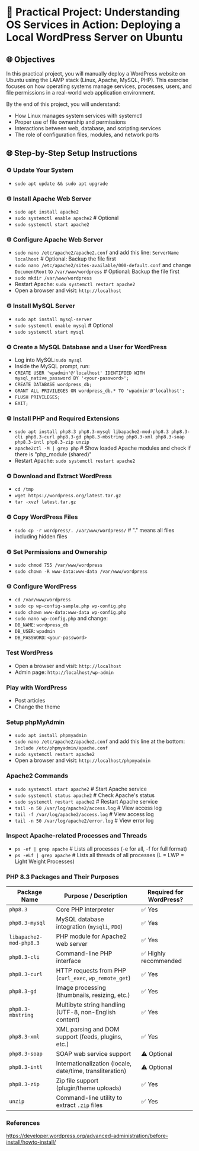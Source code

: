 # 🚀 Practical Project: Understanding OS Services in Action: Deploying a Local WordPress Server on Ubuntu

## 🌐 Objectives
In this practical project, you will manually deploy a WordPress website on Ubuntu using the LAMP stack (Linux, Apache, MySQL, PHP). This exercise focuses on how operating systems manage services, processes, users, and file permissions in a real-world web application environment.

By the end of this project, you will understand:
- How Linux manages system services with systemctl
- Proper use of file ownership and permissions
- Interactions between web, database, and scripting services
- The role of configuration files, modules, and network ports

## 🌐 Step-by-Step Setup Instructions
### ⚙️ Update Your System
- `sudo apt update && sudo apt upgrade`

### ⚙️ Install Apache Web Server
- `sudo apt install apache2`
- `sudo systemctl enable apache2` # Optional
- `sudo systemctl start apache2`

### ⚙️ Configure Apache Web Server
- `sudo nano /etc/apache2/apache2.conf` and add this line: `ServerName localhost` # Optional: Backup the file first
- `sudo nano /etc/apache2/sites-available/000-default.conf` and change `DocumentRoot` to `/var/www/wordpress` # Optional: Backup the file first
- `sudo mkdir /var/www/wordpress`
- Restart Apache: `sudo systemctl restart apache2`
- Open a browser and visit: `http://localhost`

### ⚙️ Install MySQL Server
- `sudo apt install mysql-server`
- `sudo systemctl enable mysql` # Optional
- `sudo systemctl start mysql`

### ⚙️ Create a MySQL Database and a User for WordPress
- Log into MySQL:`sudo mysql`
- Inside the MySQL prompt, run:
- `CREATE USER 'wpadmin'@'localhost' IDENTIFIED WITH mysql_native_password BY '<your-password>';`
- `CREATE DATABASE wordpress_db;`
- `GRANT ALL PRIVILEGES ON wordpress_db.* TO 'wpadmin'@'localhost';`
- `FLUSH PRIVILEGES;`
- `EXIT;`

### ⚙️ Install PHP and Required Extensions
- `sudo apt install php8.3 php8.3-mysql libapache2-mod-php8.3 php8.3-cli php8.3-curl php8.3-gd php8.3-mbstring php8.3-xml php8.3-soap php8.3-intl php8.3-zip unzip`
- `apache2ctl -M | grep php` # Show loaded Apache modules and check if there is "php_module (shared)"
- Restart Apache: `sudo systemctl restart apache2`

### ⚙️ Download and Extract WordPress
- `cd /tmp`
- `wget https://wordpress.org/latest.tar.gz`
- `tar -xvzf latest.tar.gz`

### ⚙️ Copy WordPress Files
- `sudo cp -r wordpress/. /var/www/wordpress/` # "." means all files including hidden files

### ⚙️ Set Permissions and Ownership
- `sudo chmod 755 /var/www/wordpress`
- `sudo chown -R www-data:www-data /var/www/wordpress`

### ⚙️ Configure WordPress
- `cd /var/www/wordpress`
- `sudo cp wp-config-sample.php wp-config.php`
- `sudo chown www-data:www-data wp-config.php`
- `sudo nano wp-config.php` and change:
- `DB_NAME`: `wordpress_db`
- `DB_USER`: `wpadmin`
- `DB_PASSWORD`: `<your-password>`

### Test WordPress
- Open a browser and visit: `http://localhost`
- Admin page: `http://localhost/wp-admin`

### Play with WordPress
- Post articles
- Change the theme

### Setup phpMyAdmin
- `sudo apt install phpmyadmin`
- `sudo nano /etc/apache2/apache2.conf` and add this line at the bottom: `Include /etc/phpmyadmin/apache.conf`
- `sudo systemctl restart apache2`
- Open a browser and visit: `http://localhost/phpmyadmin`

### Apache2 Commands
- `sudo systemctl start apache2` # Start Apache service
- `sudo systemctl status apache2` # Check Apache's status
- `sudo systemctl restart apache2` # Restart Apache service
- `tail -n 50 /var/log/apache2/access.log` # View access log
- `tail -f /var/log/apache2/access.log` # View access log
- `tail -n 50 /var/log/apache2/error.log` # View error log

### Inspect Apache-related Processes and Threads
- `ps -ef | grep apache` # Lists all processes (-e for all, -f for full format)
- `ps -eLf | grep apache` # Lists all threads of all processes (L = LWP = Light Weight Processes)

### PHP 8.3 Packages and Their Purposes
| Package Name            | Purpose / Description                                     | Required for WordPress? |
|-------------------------|-----------------------------------------------------------|-------------------------|
| `php8.3`                | Core PHP interpreter                                      | ✅ Yes                  |
| `php8.3-mysql`          | MySQL database integration (`mysqli`, `PDO`)              | ✅ Yes                  |
| `libapache2-mod-php8.3` | PHP module for Apache2 web server                         | ✅ Yes                  |
| `php8.3-cli`            | Command-line PHP interface                                | ✅ Highly recommended   |
| `php8.3-curl`           | HTTP requests from PHP (`curl_exec`, `wp_remote_get`)     | ✅ Yes                  |
| `php8.3-gd`             | Image processing (thumbnails, resizing, etc.)             | ✅ Yes                  |
| `php8.3-mbstring`       | Multibyte string handling (UTF-8, non-English content)    | ✅ Yes                  |
| `php8.3-xml`            | XML parsing and DOM support (feeds, plugins, etc.)        | ✅ Yes                  |
| `php8.3-soap`           | SOAP web service support                                  | ⚠️ Optional             |
| `php8.3-intl`           | Internationalization (locale, date/time, transliteration) | ⚠️ Optional             |
| `php8.3-zip`            | Zip file support (plugin/theme uploads)                   | ✅ Yes                  |
| `unzip`                 | Command-line utility to extract `.zip` files              | ✅ Yes                  |

### References
https://developer.wordpress.org/advanced-administration/before-install/howto-install/
